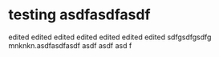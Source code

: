 # testing asdfasdfasdf
edited
edited
edited
edited
edited
edited
edited
sdfgsdfgsdfg
mnknkn.asdfasdfasdf
asdf
asdf
asd
f
